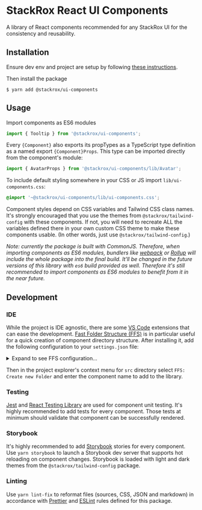 # StackRox React UI Components

A library of React components recommended for any StackRox UI for the
consistency and reusability.

## Installation

Ensure dev env and project are setup by following
[these instructions](https://stack-rox.atlassian.net/wiki/spaces/ENGKB/pages/1411515467/Using+GitHub+Packages+with+NPM).

Then install the package

```
$ yarn add @stackrox/ui-components
```

## Usage

Import components as ES6 modules

```js
import { Tooltip } from '@stackrox/ui-components';
```

Every `{Component}` also exports its propTypes as a TypeScript type definition
as a named export `{Component}Props`. This type can be imported directly from
the component's module:

```js
import { AvatarProps } from '@stackrox/ui-components/lib/Avatar';
```

To include default styling somewhere in your CSS or JS import
`lib/ui-components.css`:

```css
@import '~@stackrox/ui-components/lib/ui-components.css';
```

Component styles depend on CSS variables and Tailwind CSS class names. It's
strongly encouraged that you use the themes from `@stackrox/tailwind-config`
with these components. If not, you will need to recreate ALL the variables
defined there in your own custom CSS theme to make these components usable. (In
other words, just use `@stackrox/tailwind-config`.)

_Note: currently the package is built with CommonJS. Therefore, when importing
components as ES6 modules, bundlers like [webpack](https://webpack.js.org/) or
[Rollup](https://rollupjs.org/guide/en/) will include the whole package into the
final build. It'll be changed in the future versions of this library with `es6`
build provided as well. Therefore it's still recommended to import components as
ES6 modules to benefit from it in the near future._

## Development

### IDE

While the project is IDE agnostic, there are some
[VS Code](https://code.visualstudio.com/) extensions that can ease the
development.
[Fast Folder Structure (FFS)](https://marketplace.visualstudio.com/items?itemName=Huuums.vscode-fast-folder-structure)
is in particular useful for a quick creation of component directory structure.
After installing it, add the following configuration to your `settings.json`
file:

<details>
  <summary>Expand to see FFS configuration...</summary>
  
  ```json
  "fastFolderStructure.structures": [
    {
      "name": "TypeScript React Component Dir",
      "omitParentDirectory": false,
      "structure": [
        {
          "fileName": "<FFSName>.tsx",
          "template": "React TypeScript Functional Component with PropTypes"
        },
        {
          "fileName": "index.ts",
          "template": "React Component Index File"
        },
        {
          "fileName": "<FFSName>.test.tsx",
          "template": "React Component Jest Tests"
        },
        {
          "fileName": "<FFSName>.stories.tsx",
          "template": "React Component Storybook File"
        }
      ]          
    }
  ],
  "fastFolderStructure.fileTemplates": {
    "React TypeScript Functional Component with PropTypes": [
      "import React, { ReactElement } from 'react';",
      "import PropTypes, { InferProps } from 'prop-types';",
      "",
      "function <FFSName>({}: <FFSName>Props): ReactElement {",
      "    return <></>;",
      "}",
      "",
      "<FFSName>.propTypes = {};",
      "",
      "<FFSName>.defaultProps = {};",
      "",
      "export type <FFSName>Props = InferProps<typeof <FFSName>.propTypes>;",
      "export default <FFSName>;",
      ""
    ],
    "React Component Index File": [
      "export { default } from './<FFSName>';",
      "export * from './<FFSName>';",
      ""
    ],
    "React Component Jest Tests": [
      "import React from 'react';",
      "import { render } from '@testing-library/react';",
      "",
      "import <FFSName> from './<FFSName>';",
      "",
      "describe('<FFSName>', () => {",
      "    test('renders title, subtitle and footer', () => {",
      "        const { getByText, getByTestId } = render(<<FFSName> />);",
      "    });",
      "});",
      ""
    ],
    "React Component Storybook File": [
      "import React from 'react';",
      "import { Meta, Story } from '@storybook/react/types-6-0';",
      "",
      "import <FFSName> from './<FFSName>';",
      "",
      "export default {",
      "    title: '<FFSName>',",
      "    component: <FFSName>,",
      "} as Meta;",
      "",
      "export const FirstStory: Story = () => <<FFSName> />;",
      ""        
    ]
  } 
  ```
</details>

Then in the project explorer's context menu for `src` directory select
`FFS: Create new Folder` and enter the component name to add to the library.

### Testing

[Jest](https://jestjs.io/) and
[React Testing Library](https://testing-library.com/docs/react-testing-library/intro)
are used for component unit testing. It's highly recommended to add tests for
every component. Those tests at minimum should validate that component can be
successfully rendered.

### Storybook

It's highly recommended to add [Storybook](https://storybook.js.org/) stories
for every component. Use `yarn storybook` to launch a Storybook dev server that
supports hot reloading on component changes. Storybook is loaded with light and
dark themes from the `@stackrox/tailwind-config` package.

### Linting

Use `yarn lint-fix` to reformat files (sources, CSS, JSON and markdown) in
accordance with [Prettier](https://prettier.io/) and
[ESLint](https://eslint.org/) rules defined for this package.
